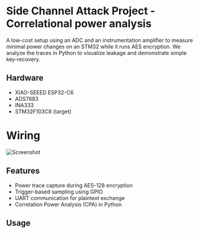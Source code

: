 # Side Channel Attack Project - Correlational power analysis


A low-cost setup using an ADC and an instrumentation amplifier to measure minimal power changes on an STM32 while it runs AES encryption. We analyze the traces in Python to visualize leakage and demonstrate simple key-recovery.

## Hardware

- XIAO-SEEED ESP32-C6
- ADS7883
- INA333
- STM32F103C8 (target)

# Wiring

![Screenshot](./screenshot.png)


## Features

- Power trace capture during AES-128 encryption
- Trigger-based sampling using GPIO
- UART communication for plaintext exchange
- Correlation Power Analysis (CPA) in Python


## Usage



